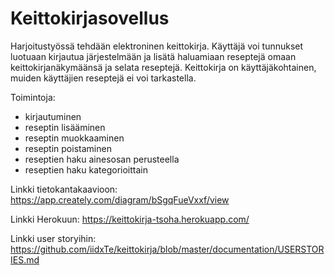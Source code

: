 # Keittokirjasovellus

Harjoitustyössä tehdään elektroninen keittokirja. Käyttäjä voi tunnukset luotuaan kirjautua järjestelmään ja lisätä haluamiaan reseptejä omaan keittokirjanäkymäänsä ja selata reseptejä. Keittokirja on käyttäjäkohtainen, muiden käyttäjien reseptejä ei voi tarkastella. 

Toimintoja:
* kirjautuminen
* reseptin lisääminen
* reseptin muokkaaminen
* reseptin poistaminen
* reseptien haku ainesosan perusteella
* reseptien haku kategorioittain


Linkki tietokantakaavioon: https://app.creately.com/diagram/bSgqFueVxxf/view

Linkki Herokuun: https://keittokirja-tsoha.herokuapp.com/

Linkki user storyihin: https://github.com/iidxTe/keittokirja/blob/master/documentation/USERSTORIES.md
